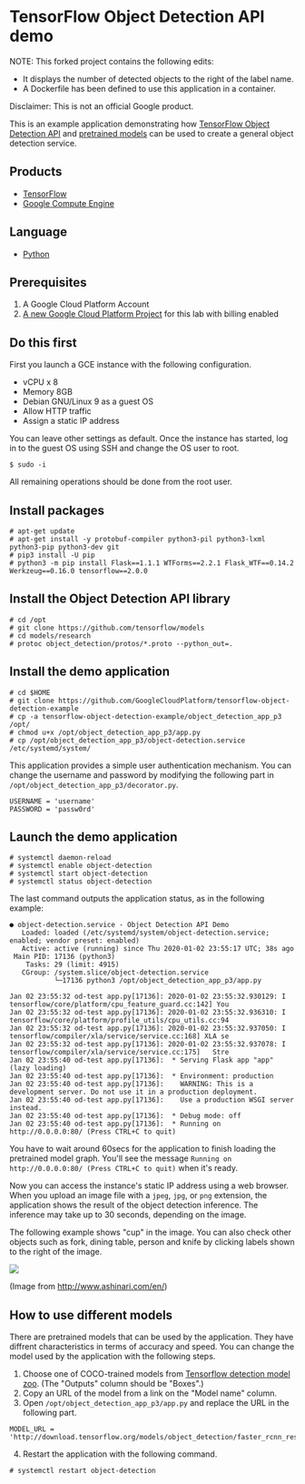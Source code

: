 # TensorFlow Object Detection API demo

NOTE: This forked project contains the following edits:
* It displays the number of detected objects to the right of the label name.
* A Dockerfile has been defined to use this application in a container.

Disclaimer: This is not an official Google product.

This is an example application demonstrating how
 [TensorFlow Object Detection API][1] and [pretrained models][2]
 can be used to create a general object detection service.

## Products
- [TensorFlow][3]
- [Google Compute Engine][4]

## Language
- [Python][5]

[1]: https://github.com/tensorflow/models/tree/master/research/object_detection
[2]: https://github.com/tensorflow/models/blob/master/research/object_detection/g3doc/detection_model_zoo.md
[3]: https://www.tensorflow.org/
[4]: https://cloud.google.com/compute/
[5]: https://python.org

## Prerequisites
1. A Google Cloud Platform Account
2. [A new Google Cloud Platform Project][6] for this lab with billing enabled

[6]: https://console.developers.google.com/project

## Do this first
First you launch a GCE instance with the following configuration.

- vCPU x 8
- Memory 8GB
- Debian GNU/Linux 9 as a guest OS
- Allow HTTP traffic
- Assign a static IP address

You can leave other settings as default. Once the instance has started,
 log in to the guest OS using SSH and change the OS user to root.

```
$ sudo -i
```

All remaining operations should be done from the root user.

## Install packages

```
# apt-get update
# apt-get install -y protobuf-compiler python3-pil python3-lxml python3-pip python3-dev git
# pip3 install -U pip
# python3 -m pip install Flask==1.1.1 WTForms==2.2.1 Flask_WTF==0.14.2 Werkzeug==0.16.0 tensorflow==2.0.0
```

## Install the Object Detection API library

```
# cd /opt
# git clone https://github.com/tensorflow/models
# cd models/research
# protoc object_detection/protos/*.proto --python_out=.
```

## Install the demo application

```
# cd $HOME
# git clone https://github.com/GoogleCloudPlatform/tensorflow-object-detection-example
# cp -a tensorflow-object-detection-example/object_detection_app_p3 /opt/
# chmod u+x /opt/object_detection_app_p3/app.py
# cp /opt/object_detection_app_p3/object-detection.service /etc/systemd/system/
```

This application provides a simple user authentication mechanism.
 You can change the username and password by modifying the following
 part in `/opt/object_detection_app_p3/decorator.py`.

```
USERNAME = 'username'
PASSWORD = 'passw0rd'
```

## Launch the demo application

```
# systemctl daemon-reload
# systemctl enable object-detection
# systemctl start object-detection
# systemctl status object-detection
```

The last command outputs the application status, as in the
 following example:
```
● object-detection.service - Object Detection API Demo
   Loaded: loaded (/etc/systemd/system/object-detection.service; enabled; vendor preset: enabled)
   Active: active (running) since Thu 2020-01-02 23:55:17 UTC; 38s ago
 Main PID: 17136 (python3)
    Tasks: 29 (limit: 4915)
   CGroup: /system.slice/object-detection.service
           └─17136 python3 /opt/object_detection_app_p3/app.py

Jan 02 23:55:32 od-test app.py[17136]: 2020-01-02 23:55:32.930129: I tensorflow/core/platform/cpu_feature_guard.cc:142] You
Jan 02 23:55:32 od-test app.py[17136]: 2020-01-02 23:55:32.936310: I tensorflow/core/platform/profile_utils/cpu_utils.cc:94
Jan 02 23:55:32 od-test app.py[17136]: 2020-01-02 23:55:32.937050: I tensorflow/compiler/xla/service/service.cc:168] XLA se
Jan 02 23:55:32 od-test app.py[17136]: 2020-01-02 23:55:32.937078: I tensorflow/compiler/xla/service/service.cc:175]   Stre
Jan 02 23:55:40 od-test app.py[17136]:  * Serving Flask app "app" (lazy loading)
Jan 02 23:55:40 od-test app.py[17136]:  * Environment: production
Jan 02 23:55:40 od-test app.py[17136]:    WARNING: This is a development server. Do not use it in a production deployment.
Jan 02 23:55:40 od-test app.py[17136]:    Use a production WSGI server instead.
Jan 02 23:55:40 od-test app.py[17136]:  * Debug mode: off
Jan 02 23:55:40 od-test app.py[17136]:  * Running on http://0.0.0.0:80/ (Press CTRL+C to quit)
```

You have to wait around 60secs for the application to finish loading
 the pretrained model graph. You'll see the message
 `Running on http://0.0.0.0:80/ (Press CTRL+C to quit)` when it's ready.

Now you can access the instance's static IP address using a web browser.
 When you upload an image file with a `jpeg`, `jpg`, or `png` extension,
 the application shows the result of the object detection inference.
 The inference may take up to 30 seconds, depending on the image.

The following example shows "cup" in the image. You can also check
 other objects such as fork, dining table, person and knife by clicking
 labels shown to the right of the image.

 ![](docs/img/screenshot.png)

(Image from http://www.ashinari.com/en/)

## How to use different models
There are pretrained models that can be used by the application.
 They have diffrent characteristics in terms of accuracy and speed.
 You can change the model used by the application with the following
 steps.

1. Choose one of COCO-trained models from [Tensorflow detection model zoo][7]. (The "Outputs" column should be "Boxes".)
2. Copy an URL of the model from a link on the "Model name" column.
3. Open `/opt/object_detection_app_p3/app.py` and replace the URL in the following part.

```
MODEL_URL = 'http://download.tensorflow.org/models/object_detection/faster_rcnn_resnet50_coco_2018_01_28.tar.gz'
```

4. Restart the application with the following command.

```
# systemctl restart object-detection
```

[7]: https://github.com/tensorflow/models/blob/master/research/object_detection/g3doc/detection_model_zoo.md

